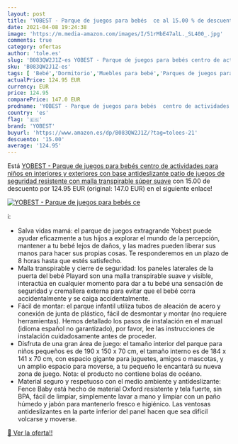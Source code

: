 ```yaml
---
layout: post
title: 'YOBEST - Parque de juegos para bebés  ce al 15.00 % de descuento'
date: 2021-04-08 19:24:38
image: 'https://m.media-amazon.com/images/I/51rMbE47alL._SL400_.jpg'
comments: true
category: ofertas
author: 'tole.es'
slug: 'B083QW2J1Z-es YOBEST - Parque de juegos para bebés centro de actividades...'
sku: 'B083QW2J1Z-es'
tags: [ 'Bebé','Dormitorio','Muebles para bebé','Parques de juegos para bebé','bebés','yobest', ]
actualPrice: 124.95 EUR
currency: EUR
price: 124.95
comparePrice: 147.0 EUR
prodname: 'YOBEST - Parque de juegos para bebés  centro de actividades para niños en interiores y exteriores con base antideslizante  patio de juegos de seguridad resistente con malla transpirable súper suave'
country: 'es'
flag: '🇪🇸'
brand: 'YOBEST'
buyurl: 'https://www.amazon.es/dp/B083QW2J1Z/?tag=tolees-21'
descuento: '15.00'
average: '124.95'
---
```


Está [YOBEST - Parque de juegos para bebés  centro de actividades para niños en interiores y exteriores con base antideslizante  patio de juegos de seguridad resistente con malla transpirable súper suave](https://www.amazon.es/dp/B083QW2J1Z/?tag=tolees-21) con 15.00 de descuento por 124.95 EUR (original: 147.0 EUR) en el siguiente enlace!

[![YOBEST - Parque de juegos para bebés  ce](https://m.media-amazon.com/images/I/51rMbE47alL._SL400_.jpg)](https://www.amazon.es/dp/B083QW2J1Z/?tag=tolees-21)

ℹ️:

- Salva vidas mamá: el parque de juegos extragrande Yobest puede ayudar eficazmente a tus hijos a explorar el mundo de la percepción, mantener a tu bebé lejos de daños, y las madres pueden liberar sus manos para hacer sus propias cosas. Te responderemos en un plazo de 8 horas hasta que estés satisfecho.
- Malla transpirable y cierre de seguridad: los paneles laterales de la puerta del bebé Playard son una malla transpirable suave y visible, interactúa en cualquier momento para dar a tu bebé una sensación de seguridad y cremallera externa para evitar que el bebé corra accidentalmente y se caiga accidentalmente.
- Fácil de montar: el parque infantil utiliza tubos de aleación de acero y conexión de junta de plástico, fácil de desmontar y montar (no requiere herramientas). Hemos detallado los pasos de instalación en el manual (idioma español no garantizado), por favor, lee las instrucciones de instalación cuidadosamente antes de proceder.
- Disfruta de una gran área de juego: el tamaño interior del parque para niños pequeños es de 190 x 150 x 70 cm, el tamaño interno es de 184 x 141 x 70 cm, con espacio gigante para juguetes, amigos o mascotas, y un amplio espacio para moverse, a tu pequeño le encantará su nueva zona de juego. Nota: el producto no contiene bolas de océano.
- Material seguro y respetuoso con el medio ambiente y antideslizante: Fence Baby está hecho de material Oxford resistente y tela fuerte, sin BPA, fácil de limpiar, simplemente lavar a mano y limpiar con un paño húmedo y jabón para mantenerlo fresco e higiénico. Las ventosas antideslizantes en la parte inferior del panel hacen que sea difícil volcarse y moverse.

[🛒 Ver la oferta!!](https://www.amazon.es/dp/B083QW2J1Z/?tag=tolees-21)
